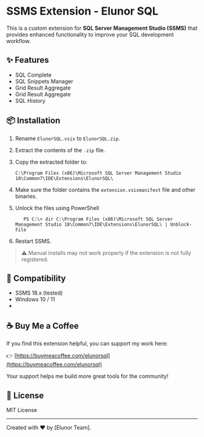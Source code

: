 # SSMS Extension - Elunor SQL

This is a custom extension for **SQL Server Management Studio (SSMS)** that provides enhanced functionality to improve your SQL development workflow.

## ✨ Features

- SQL Complete
- SQL Snippets Manager
- Grid Result Aggregate
- Grid Result Aggregate
- SQL History
## 📦 Installation

1. Rename `ElunorSQL.vsix` to `ElunorSQL.zip`.
2. Extract the contents of the `.zip` file.
3. Copy the extracted folder to:

   ```
   C:\Program Files (x86)\Microsoft SQL Server Management Studio 18\Common7\IDE\Extensions\ElunorSQL\
   ```

4. Make sure the folder contains the `extension.vsixmanifest` file and other binaries.
5. Unlock the files using PowerShell
   ```
      PS C:\> dir C:\Program Files (x86)\Microsoft SQL Server Management Studio 18\Common7\IDE\Extensions\ElunorSQL\ | Unblock-File
   ```
6. Restart SSMS.

> ⚠️ Manual installs may not work properly if the extension is not fully registered.

## 🧪 Compatibility

- SSMS 18.x (tested)
- Windows 10 / 11
- 
## ☕ Buy Me a Coffee

If you find this extension helpful, you can support my work here:

👉 [https://buymeacoffee.com/elunorsql](https://buymeacoffee.com/elunorsql)

Your support helps me build more great tools for the community!

## 📃 License

MIT License

---

Created with ❤️ by [Elunor Team].
